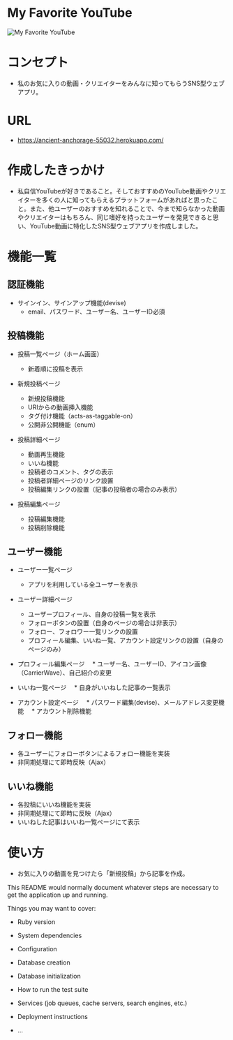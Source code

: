 # My Favorite YouTube
![My Favorite YouTube](/assets/images/favoyoutube.png "favoyoutube")


# コンセプト
* 私のお気に入りの動画・クリエイターをみんなに知ってもらうSNS型ウェブアプリ。

# URL
* https://ancient-anchorage-55032.herokuapp.com/

# 作成したきっかけ
* 私自信YouTubeが好きであること。そしておすすめのYouTube動画やクリエイターを多くの人に知ってもらえるプラットフォームがあればと思ったこと。また、他ユーザーのおすすめを知れることで、今まで知らなかった動画やクリエイターはもちろん、同じ嗜好を持ったユーザーを発見できると思い、YouTube動画に特化したSNS型ウェブアプリを作成しました。

# 機能一覧
## 認証機能
* サインイン、サインアップ機能(devise)
  * email、パスワード、ユーザー名、ユーザーID必須


## 投稿機能
* 投稿一覧ページ（ホーム画面）
  * 新着順に投稿を表示

* 新規投稿ページ
  * 新規投稿機能
  * URlからの動画挿入機能
  * タグ付け機能（acts-as-taggable-on）
  * 公開非公開機能（enum）

* 投稿詳細ページ
  * 動画再生機能
  * いいね機能
  * 投稿者のコメント、タグの表示
  * 投稿者詳細ページのリンク設置
  * 投稿編集リンクの設置（記事の投稿者の場合のみ表示）

* 投稿編集ページ
  * 投稿編集機能
  * 投稿削除機能


## ユーザー機能
* ユーザー一覧ページ
  * アプリを利用している全ユーザーを表示

* ユーザー詳細ページ
  * ユーザープロフィール、自身の投稿一覧を表示
  * フォローボタンの設置（自身のページの場合は非表示）
  * フォロー、フォロワー一覧リンクの設置
  * プロフィール編集、いいね一覧、アカウント設定リンクの設置（自身のページのみ）

* プロフィール編集ページ
　* ユーザー名、ユーザーID、アイコン画像（CarrierWave）、自己紹介の変更

* いいね一覧ページ
　* 自身がいいねした記事の一覧表示

* アカウント設定ページ
　* パスワード編集(devise)、メールアドレス変更機能
　* アカウント削除機能

## フォロー機能
* 各ユーザーにフォローボタンによるフォロー機能を実装
* 非同期処理にて即時反映（Ajax）

## いいね機能
* 各投稿にいいね機能を実装
* 非同期処理にて即時に反映（Ajax）
* いいねした記事はいいね一覧ページにて表示
 


# 使い方


* お気に入りの動画を見つけたら「新規投稿」から記事を作成。

This README would normally document whatever steps are necessary to get the
application up and running.

Things you may want to cover:

* Ruby version

* System dependencies

* Configuration

* Database creation

* Database initialization

* How to run the test suite

* Services (job queues, cache servers, search engines, etc.)

* Deployment instructions

* ...
